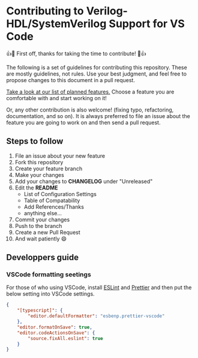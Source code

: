 # Contributing to Verilog-HDL/SystemVerilog Support for VS Code

:+1::tada: First off, thanks for taking the time to contribute! :tada::+1:

The following is a set of guidelines for contributing this repository. These are mostly guidelines, not rules. Use your best judgment, and feel free to propose changes to this document in a pull request.

[Take a look at our list of planned features.](https://github.com/mshr-h/vscode-verilog-hdl-support/issues/25) Choose a feature you are comfortable with and start working on it!

Or, any other contribution is also welcome! (fixing typo, refactoring, documentation, and so on). It is always preferred to file an issue about the feature you are going to work on and then send a pull request.

## Steps to follow

1.  File an issue about your new feature
2.  Fork this repository
3.  Create your feature branch
4.  Make your changes
5.  Add your changes to **CHANGELOG** under "Unreleased"
6.  Edit the **README**
    -   List of Configuration Settings
    -   Table of Compatability
    -   Add References/Thanks
    -   anything else...
7.  Commit your changes
8.  Push to the branch
9.  Create a new Pull Request
10. And wait patiently :smile:

## Developpers guide

### VSCode formatting seetings

For those of who using VSCode, install [ESLint](https://marketplace.visualstudio.com/items?itemName=dbaeumer.vscode-eslint) and [Prettier](https://marketplace.visualstudio.com/items?itemName=esbenp.prettier-vscode) and then put the below setting into VSCode settings.

```json
{
    "[typescript]": {
        "editor.defaultFormatter": "esbenp.prettier-vscode"
    },
    "editor.formatOnSave": true,
    "editor.codeActionsOnSave": {
        "source.fixAll.eslint": true
    }
}
```
